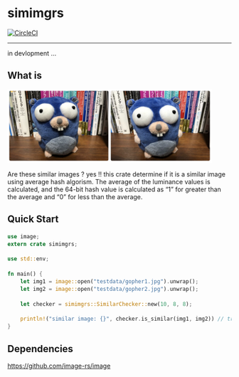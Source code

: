 # simimgrs

[![CircleCI](https://circleci.com/gh/po3rin/simimgrs.svg?style=shield)](https://circleci.com/gh/po3rin/simimgrs)

-----

in devlopment ...

## What is

<img src="./testdata/similar.png" width="460px">

Are these similar images ? yes !!
this crate determine if it is a similar image using average hash algorism. The average of the luminance values ​​is calculated, and the 64-bit hash value is calculated as “1” for greater than the average and “0” for less than the average.

## Quick Start

```rs
use image;
extern crate simimgrs;

use std::env;

fn main() {
    let img1 = image::open("testdata/gopher1.jpg").unwrap();
    let img2 = image::open("testdata/gopher2.jpg").unwrap();

    let checker = simimgrs::SimilarChecker::new(10, 8, 8);

    println!("similar image: {}", checker.is_similar(img1, img2)) // true !
}
```

## Dependencies

https://github.com/image-rs/image
